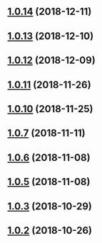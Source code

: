 ## [1.0.14](https://github.com/yowainwright/yowainwright.github.io/compare/1.0.13...1.0.14) (2018-12-11)




## [1.0.13](https://github.com/yowainwright/yowainwright.github.io/compare/1.0.12...1.0.13) (2018-12-10)




## [1.0.12](https://github.com/yowainwright/yowainwright.github.io/compare/1.0.11...1.0.12) (2018-12-09)




## [1.0.11](https://github.com/yowainwright/yowainwright.github.io/compare/1.0.10...1.0.11) (2018-11-26)




## [1.0.10](https://github.com/yowainwright/yowainwright.github.io/compare/1.0.9...1.0.10) (2018-11-25)




## [1.0.7](https://github.com/yowainwright/yowainwright.github.io/compare/1.0.6...1.0.7) (2018-11-11)




## [1.0.6](https://github.com/yowainwright/yowainwright.github.io/compare/1.0.5...1.0.6) (2018-11-08)




## [1.0.5](https://github.com/yowainwright/yowainwright.github.io/compare/1.0.4...1.0.5) (2018-11-08)




## [1.0.3](https://github.com/yowainwright/yowainwright.github.io/compare/1.0.2...1.0.3) (2018-10-29)




## [1.0.2](https://github.com/yowainwright/yowainwright.github.io/compare/1.0.1...1.0.2) (2018-10-26)





